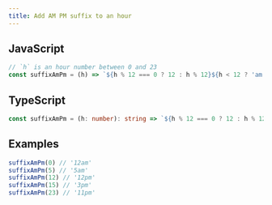 ```yaml
---
title: Add AM PM suffix to an hour
---
```


## JavaScript
```js
// `h` is an hour number between 0 and 23
const suffixAmPm = (h) => `${h % 12 === 0 ? 12 : h % 12}${h < 12 ? 'am' : 'pm'}`
```

## TypeScript
```ts
const suffixAmPm = (h: number): string => `${h % 12 === 0 ? 12 : h % 12}${h < 12 ? 'am' : 'pm'}`
```

## Examples
```js
suffixAmPm(0) // '12am'
suffixAmPm(5) // '5am'
suffixAmPm(12) // '12pm'
suffixAmPm(15) // '3pm'
suffixAmPm(23) // '11pm'
```
